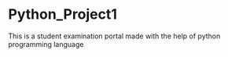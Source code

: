 # Python_Project1
This is a student examination portal made with the help of python programming language
